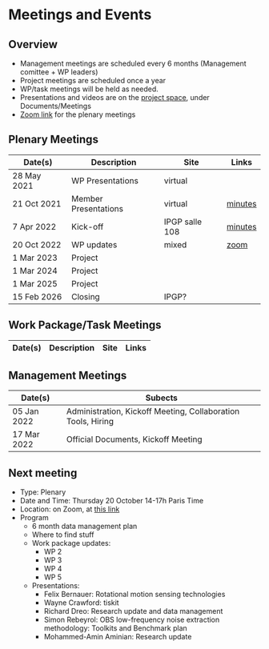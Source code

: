 # Meetings and Events

## Overview

- Management meetings are scheduled every 6 months (Management comittee + WP leaders)
- Project meetings are scheduled once a year
- WP/task meetings will be held as needed.
- Presentations and videos are on the [project space](https://resana.numerique.gouv.fr/public/perimetre/consulter/121414), under Documents/Meetings
- [Zoom link](https://u-paris.zoom.us/j/84585189610?pwd=NzNNdE5WeTJmNlc3YnBzR2ZOenFsUT09) for the plenary meetings

## Plenary Meetings

| Date(s)     | Description          | Site           | Links |
| ----------- | -------------------- | -------------- | ------ |
| 28 May 2021 | WP Presentations     | virtual        |  |
| 21 Oct 2021 | Member Presentations | virtual        | [minutes](Documents/20211021_Minutes.pdf) |
|  7 Apr 2022 | Kick-off             | IPGP salle 108 | [minutes](Documents/2022.04_Minutes_Kickoff.pdf) |
| 20 Oct 2022 | WP updates           | mixed          | [zoom](https://u-paris.zoom.us/j/84585189610?pwd=NzNNdE5WeTJmNlc3YnBzR2ZOenFsUT09) |
|  1 Mar 2023 | Project              |                |        |
|  1 Mar 2024 | Project              |                |        |
|  1 Mar 2025 | Project              |                |        |
| 15 Feb 2026 | Closing              | IPGP?          |        |


## Work Package/Task Meetings

| Date(s)     | Description          | Site           | Links |
| ----------- | -------------------- | -------------- | ------ |

## Management Meetings

| Date(s)     | Subects            | 
| ----------- | ------------------ | 
| 05 Jan 2022 | Administration, Kickoff Meeting, Collaboration Tools, Hiring |
| 17 Mar 2022 | Official Documents, Kickoff Meeting |

## Next meeting

- Type: Plenary
- Date and Time: Thursday 20 October 14-17h Paris Time
- Location: on Zoom, at [this link](https://u-paris.zoom.us/j/84585189610?pwd=NzNNdE5WeTJmNlc3YnBzR2ZOenFsUT09)
- Program
  - 6 month data management plan
  - Where to find stuff
  - Work package updates:
    - WP 2
    - WP 3
    - WP 4 
    - WP 5 
  - Presentations:
    - Felix Bernauer: Rotational motion sensing technologies
    - Wayne Crawford: tiskit
    - Richard Dreo: Research update and data management
    - Simon Rebeyrol: OBS low-frequency noise extraction methodology: Toolkits and Benchmark plan
    - Mohammed-Amin Aminian: Research update

